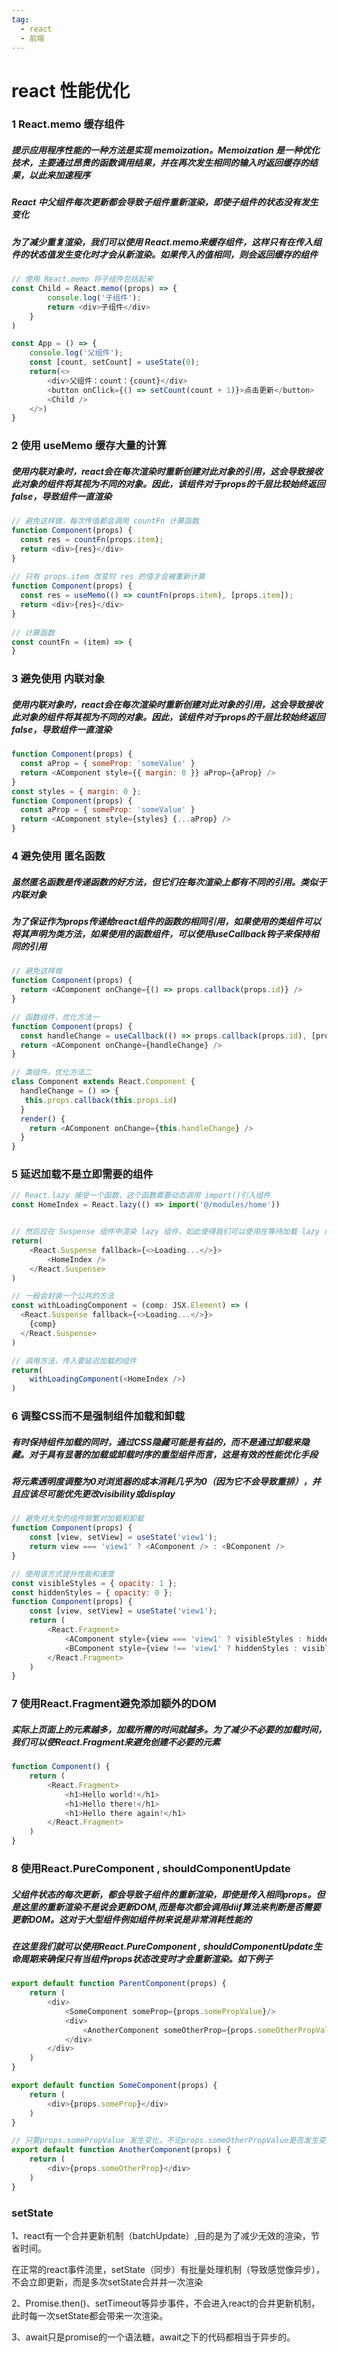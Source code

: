 ```yaml
---
tag:
  - react
  - 前端
---
```


# react 性能优化

### 1 React.memo 缓存组件

##### 提示应用程序性能的一种方法是实现 memoization。Memoization 是一种优化技术，主要通过昂贵的函数调用结果，并在再次发生相同的输入时返回缓存的结果，以此来加速程序

##### React 中父组件每次更新都会导致子组件重新渲染，即使子组件的状态没有发生变化

##### 为了减少重复渲染，我们可以使用 React.memo来缓存组件，这样只有在传入组件的状态值发生变化时才会从新渲染。如果传入的值相同，则会返回缓存的组件

```javascript
// 使用 React.memo 将子组件包括起来
const Child = React.memo((props) => {
        console.log('子组件');
        return <div>子组件</div>
    }
)

const App = () => {
    console.log('父组件');
    const [count, setCount] = useState(0);
    return(<>
        <div>父组件：count：{count}</div>
        <button onClick={() => setCount(count + 1)}>点击更新</button>
        <Child />
    </>)
}
```

### 2 使用 useMemo 缓存大量的计算

##### 使用内联对象时，react会在每次渲染时重新创建对此对象的引用，这会导致接收此对象的组件将其视为不同的对象。因此，该组件对于props的千层比较始终返回false，导致组件一直渲染

```javascript
// 避免这样做，每次传值都会调用 countFn 计算函数
function Component(props) {
  const res = countFn(props.item);
  return <div>{res}</div>
}
  
// 只有 props.item 改变时 res 的值才会被重新计算
function Component(props) {
  const res = useMemo(() => countFn(props.item), [props.item]);
  return <div>{res}</div>
}
  
// 计算函数
const countFn = (item) => {
}
```

### 3 避免使用 内联对象

##### 使用内联对象时，react会在每次渲染时重新创建对此对象的引用，这会导致接收此对象的组件将其视为不同的对象。因此，该组件对于props的千层比较始终返回false，导致组件一直渲染

```javascript
function Component(props) {
  const aProp = { someProp: 'someValue' }
  return <AComponent style={{ margin: 0 }} aProp={aProp} />  
}
const styles = { margin: 0 };
function Component(props) {
  const aProp = { someProp: 'someValue' }
  return <AComponent style={styles} {...aProp} />  
}
```

### 4 避免使用 匿名函数

##### 虽然匿名函数是传递函数的好方法，但它们在每次渲染上都有不同的引用。类似于内联对象

##### 为了保证作为props传递给react组件的函数的相同引用，如果使用的类组件可以将其声明为类方法，如果使用的函数组件，可以使用useCallback钩子来保持相同的引用

```javascript
// 避免这样做
function Component(props) {
  return <AComponent onChange={() => props.callback(props.id)} />  
}

// 函数组件，优化方法一
function Component(props) {
  const handleChange = useCallback(() => props.callback(props.id), [props.id]);
  return <AComponent onChange={handleChange} />  
}

// 类组件，优化方法二
class Component extends React.Component {
  handleChange = () => {
   this.props.callback(this.props.id) 
  }
  render() {
    return <AComponent onChange={this.handleChange} />
  }
}
```

### 5 延迟加载不是立即需要的组件

```javascript
// React.lazy 接受一个函数，这个函数需要动态调用 import()引入组件
const HomeIndex = React.lazy(() => import('@/modules/home'))


// 然后应在 Suspense 组件中渲染 lazy 组件，如此使得我们可以使用在等待加载 lazy 组件时做优雅降级（如 loading 指示器等）
return(
    <React.Suspense fallback={<>Loading...</>}>
        <HomeIndex />
    </React.Suspense>
)

// 一般会封装一个公共的方法
const withLoadingComponent = (comp: JSX.Element) => (
  <React.Suspense fallback={<>Loading...</>}>
    {comp}
  </React.Suspense>
)

// 调用方法，传入要延迟加载的组件
return(
    withLoadingComponent(<HomeIndex />)
)
```

### 6 调整CSS而不是强制组件加载和卸载

##### 有时保持组件加载的同时，通过CSS隐藏可能是有益的，而不是通过卸载来隐藏。对于具有显著的加载或卸载时序的重型组件而言，这是有效的性能优化手段

##### 将元素透明度调整为0对浏览器的成本消耗几乎为0（因为它不会导致重排），并且应该尽可能优先更改visibility或display

```javascript
// 避免对大型的组件频繁对加载和卸载
function Component(props) {
    const [view, setView] = useState('view1');
    return view === 'view1' ? <AComponent /> : <BComponent />
}

// 使用该方式提升性能和速度
const visibleStyles = { opacity: 1 };
const hiddenStyles = { opacity: 0 };
function Component(props) {
    const [view, setView] = useState('view1');
    return (
        <React.Fragment>
            <AComponent style={view === 'view1' ? visibleStyles : hiddenStyles}/>
            <BComponent style={view !== 'view1' ? hiddenStyles : visibleStyles}/>
        </React.Fragment>
    )
}
```

### 7 使用React.Fragment避免添加额外的DOM

##### 实际上页面上的元素越多，加载所需的时间就越多。为了减少不必要的加载时间，我们可以使React.Fragment来避免创建不必要的元素

```javascript
function Component() {
    return (
        <React.Fragment>
            <h1>Hello world!</h1>
            <h1>Hello there!</h1>
            <h1>Hello there again!</h1>
        </React.Fragment>
    )
}
```

### 8 使用React.PureComponent , shouldComponentUpdate

##### 父组件状态的每次更新，都会导致子组件的重新渲染，即使是传入相同props。但是这里的重新渲染不是说会更新DOM,而是每次都会调用diif算法来判断是否需要更新DOM。这对于大型组件例如组件树来说是非常消耗性能的

##### 在这里我们就可以使用React.PureComponent , shouldComponentUpdate生命周期来确保只有当组件props状态改变时才会重新渲染。如下例子

```javascript
export default function ParentComponent(props) {
    return (
        <div>
            <SomeComponent someProp={props.somePropValue}/>
            <div>
                <AnotherComponent someOtherProp={props.someOtherPropValue} />
            </div>
        </div>
    )
}

export default function SomeComponent(props) {
    return (
        <div>{props.someProp}</div>
    )
}

// 只要props.somePropValue 发生变化，不论props.someOtherPropValue是否发生变化该组件都会发生变化
export default function AnotherComponent(props) {
    return (
        <div>{props.someOtherProp}</div>
    )
}
```

### setState

1、react有一个合并更新机制（batchUpdate）,目的是为了减少无效的渲染，节省时间。

在正常的react事件流里，setState（同步）有批量处理机制（导致感觉像异步），不会立即更新，而是多次setState合并并一次渲染

2、Promise.then()、setTimeout等异步事件，不会进入react的合并更新机制，此时每一次setState都会带来一次渲染。

3、await只是promise的一个语法糖，await之下的代码都相当于异步的。
